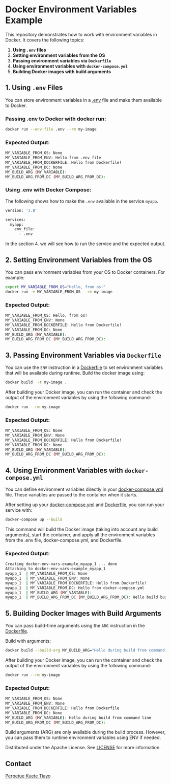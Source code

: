 # Docker Environment Variables Example

This repository demonstrates how to work with environment variables in Docker. It covers the following topics:

1. **Using `.env` files**
2. **Setting environment variables from the OS**
3. **Passing environment variables via `Dockerfile`**
4. **Using environment variables with `docker-compose.yml`**
5. **Building Docker images with build arguments**

## 1. Using `.env` Files
You can store environment variables in a [.env](.env) file and make them available to Docker.

### Passing .env to Docker with docker run:
```bash
docker run --env-file .env --rm my-image
```

### Expected Output:

```bash
MY_VARIABLE_FROM_OS: None
MY_VARIABLE_FROM_ENV: Hello from .env file
MY_VARIABLE_FROM_DOCKERFILE: Hello from Dockerfile!
MY_VARIABLE_FROM_DC: None
MY_BUILD_ARG (MY_VARIABLE): 
MY_BUILD_ARG_FROM_DC (MY_BUILD_ARG_FROM_DC): 

```
### Using .env with Docker Compose:
The following shows how to make the `.env` available in the service `myapp`. 

```bash
version: '3.8'

services:
  myapp:
    env_file:
      - .env

```
In the section 4. we will see how to run the service and the expected output.

## 2. Setting Environment Variables from the OS

You can pass environment variables from your OS to Docker containers. For example:

```bash
export MY_VARIABLE_FROM_OS="Hello, from os!"
docker run -e MY_VARIABLE_FROM_OS --rm my-image
```
### Expected Output:
```bash
MY_VARIABLE_FROM_OS: Hello, from os!
MY_VARIABLE_FROM_ENV: None
MY_VARIABLE_FROM_DOCKERFILE: Hello from Dockerfile!
MY_VARIABLE_FROM_DC: None
MY_BUILD_ARG (MY_VARIABLE): 
MY_BUILD_ARG_FROM_DC (MY_BUILD_ARG_FROM_DC): 
```

## 3. Passing Environment Variables via `Dockerfile`

You can use the `ENV` instruction in a [Dockerfile](Dockerfile) to set environment variables that will be available during runtime. Build the docker image using:

```bash
docker build  -t my-image .
```
After building your Docker image, you can run the container and check the output of the environment variables by using the following command:

```bash
docker run --rm my-image
```

### Expected Output:
```bash
MY_VARIABLE_FROM_OS: None
MY_VARIABLE_FROM_ENV: None
MY_VARIABLE_FROM_DOCKERFILE: Hello from Dockerfile!
MY_VARIABLE_FROM_DC: None
MY_BUILD_ARG (MY_VARIABLE): 
MY_BUILD_ARG_FROM_DC (MY_BUILD_ARG_FROM_DC):
```

## 4. Using Environment Variables with `docker-compose.yml`

You can define environment variables directly in your [docker-compose.yml](docker-compose.yml) file.
These variables are passed to the container when it starts. 

After setting up your [docker-compose.yml](docker-compose.yml) and [Dockerfile](Dockerfile), you can run your service with:

```bash
docker-compose up --build
```

This command will build the Docker image (taking into account any build arguments), start the container, and apply all the environment variables from the .env file, docker-compose.yml, and Dockerfile.

### Expected Output:

```bash
Creating docker-env-vars-example_myapp_1 ... done
Attaching to docker-env-vars-example_myapp_1
myapp_1  | MY_VARIABLE_FROM_OS: None
myapp_1  | MY_VARIABLE_FROM_ENV: None
myapp_1  | MY_VARIABLE_FROM_DOCKERFILE: Hello from Dockerfile!
myapp_1  | MY_VARIABLE_FROM_DC: Hello from docker-compose.yml
myapp_1  | MY_BUILD_ARG (MY_VARIABLE): 
myapp_1  | MY_BUILD_ARG_FROM_DC (MY_BUILD_ARG_FROM_DC): Hello build build ARG from docker-compose.yml

```

## 5. Building Docker Images with Build Arguments

You can pass build-time arguments using the `ARG` instruction in the [Dockerfile](Dockerfile).

Build with arguments:

```bash
docker build --build-arg MY_BUILD_ARG="Hello during build from command line" -t my-image .
```

After building your Docker image, you can run the container and check the output of the environment variables by using the following command:

```bash
docker run --rm my-image
```

### Expected Output:
```bash
MY_VARIABLE_FROM_OS: None
MY_VARIABLE_FROM_ENV: None
MY_VARIABLE_FROM_DOCKERFILE: Hello from Dockerfile
MY_VARIABLE_FROM_DC: None
MY_BUILD_ARG (MY_VARIABLE): Hello during build from command line
MY_BUILD_ARG_FROM_DC (MY_BUILD_ARG_FROM_DC):
```

Build arguments (ARG) are only available during the build process. However, you can pass them to runtime environment variables using ENV if needed.

Distributed under the Apache License. See [LICENSE](LICENSE) for more information.

## Contact

[Perpetue Kuete Tiayo](https://www.linkedin.com/in/perpetue-k-375306185)
